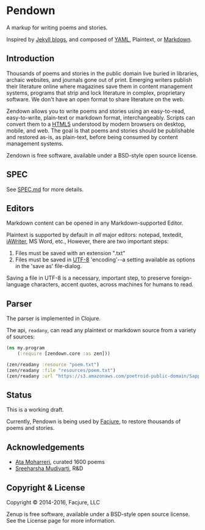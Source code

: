 # Pendown

A markup for writing poems and stories.

Inspired by [Jekyll blogs](http://jekyllrb.com/docs/home/), and composed of
[YAML](http://en.wikipedia.org/wiki/YAML), Plaintext, or
[Markdown](http://daringfireball.net/projects/markdown/).

## Introduction

Thousands of poems and stories in the public domain live buried in libraries,
archaic websites, and journals gone out of print. Emerging writers publish their
literature online where magazines save them in content management systems,
programs that strip and lock literature in complex, proprietary software. We
don't have an open format to share literature on the web.

Zendown allows you to write poems and stories using an easy-to-read,
easy-to-write, plain-text or markdown format, interchangeably. Scripts can
convert them to a [HTML5](http://en.wikipedia.org/wiki/HTML5) understood by
modern browsers on desktop, mobile, and web. The goal is that poems and stories
should be publishable and restored as-is, as plain-text, before being consumed
by content management systems.

Zendown is free software, available under a BSD-style open source license.

## SPEC

See [SPEC.md](/SPEC.md) for more details.

## Editors

Markdown content can be opened in any Markdown-supported Editor.

Plaintext is supported by default in *all* major editors: notepad, textedit,
[iAWriter](http://www.iawriter.com/mac/), MS Word, etc., However, there are two
important steps:

1. Files must be saved with an extension ".txt"
2. Files must be saved in [UTF-8](http://en.wikipedia.org/wiki/UTF-8)
   'encoding'--a setting available as options in the 'save as' file-dialog.

Saving a file in UTF-8 is a necessary, important step, to preserve
foreign-language characters, accent quotes, across machines for humans to read.

## Parser

The parser is implemented in Clojure.

The api, `readany`, can read any plaintext or markdown source from a variety of sources:

```clojure
(ns my.program
	(:require [zendown.core :as zen]))

(zen/readany :resource "poem.txt")
(zen/readany :file "resources/poem.txt")
(zen/readany :url "https://s3.amazonaws.com/poetroid-public-domain/Sappho-You-May-Forget.txt")
```

## Status

This is a working draft.

Currently, Pendown is being used by
[Facjure](https://github.com/facjure/public-domain-poetry), to restore thousands
of poems and stories.

## Acknowledgements

- [Ata Moharreri](https://twitter.com/AtaMoharreri), curated 1600 poems
- [Sreeharsha Mudivarti](http://lexical.foobar.systems), R&D

## Copyright & License

Copyright © 2014-2016, Facjure, LLC

Zenup is free software, available under a BSD-style open source license. See the
License page for more information.

